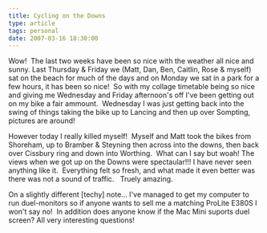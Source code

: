 ```yaml
---
title: Cycling on the Downs
type: article
tags: personal
date: 2007-03-16 18:30:00
---
```

<p>Wow!&nbsp; The last two weeks have been so nice with the weather all nice and sunny.&nbsp;Last Thursday &amp; Friday we (Matt, Dan, Ben, Caitlin, Rose &amp; myself) sat on the beach for much of the days and on Monday we sat in a park for a few hours, it has been so nice!&nbsp; So with my collage timetable being so nice and giving me Wednesday and Friday afternoon's off I've been getting out on my bike a fair ammount.&nbsp; Wednesday I was just getting back into the swing of things taking the bike up to Lancing and then up over Sompting, pictures are around!</p> <p>However today I really killed myself!&nbsp; Myself and Matt took the bikes from Shoreham, up to Bramber &amp; Steyning then across into the downs, then back over Cissbury ring and down into Worthing.&nbsp; What can I say but woah! The views when we got up on the Downs were spectaular!!! I have never seen anything like it.&nbsp; Everything felt so fresh, and what made it even better was there was not a sound of traffic.&nbsp;&nbsp; Truely amazing.</p> <p>On a slightly different [techy] note... I've managed to get my computer to run duel-monitors so if anyone wants to sell&nbsp;me a matching ProLite E380S I won't say no!&nbsp; In addition does anyone know if the Mac Mini&nbsp;suports duel screen? All very interesting questions!</p>
